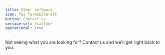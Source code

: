 ```yaml
---
title: Other software
icon: fas fa-mobile-alt
button: Contact us
service-url: /callme/
operational: true
---
```


Not seeing what you are looking for? Contact us and we'll get right back to you.